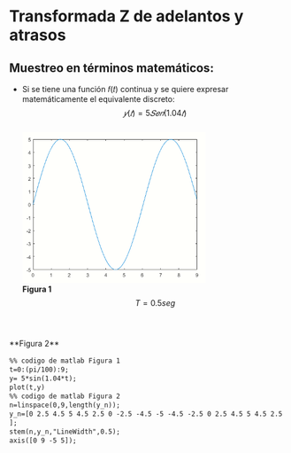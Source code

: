 # Transformada Z de adelantos y atrasos
## Muestreo en términos matemáticos:
* Si se tiene una función 𝑓(𝑡) continua y se quiere expresar <br> matemáticamente el equivalente discreto:<br>
$$𝑦(𝑡)= 5𝑆𝑒𝑛(1.04𝑡)$$<br>
![](Imagenes/FuncionSeno.PNG)<br>
**Figura 1**<br> $$T=0.5 seg$$<br>
<br>
**Figura 2**

```
%% codigo de matlab Figura 1
t=0:(pi/100):9;
y= 5*sin(1.04*t);
plot(t,y)
%% codigo de matlab Figura 2
n=linspace(0,9,length(y_n));
y_n=[0 2.5 4.5 5 4.5 2.5 0 -2.5 -4.5 -5 -4.5 -2.5 0 2.5 4.5 5 4.5 2.5 ];
stem(n,y_n,"LineWidth",0.5);
axis([0 9 -5 5]);
```

